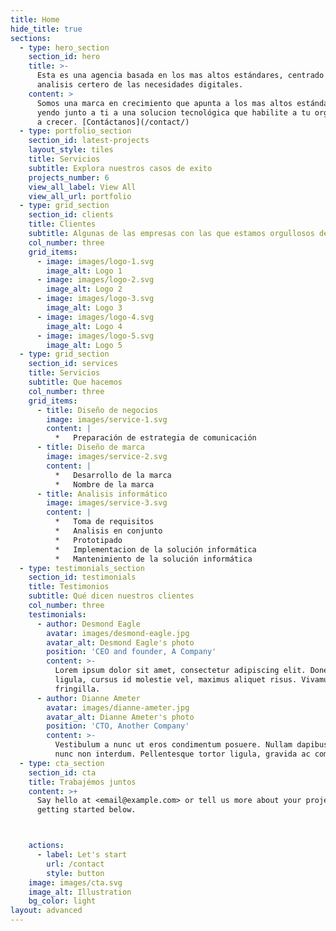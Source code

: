 ```yaml
---
title: Home
hide_title: true
sections:
  - type: hero_section
    section_id: hero
    title: >-
      Esta es una agencia basada en los mas altos estándares, centrado en el
      analisis certero de las necesidades digitales.
    content: >
      Somos una marca en crecimiento que apunta a los mas altos estándares,
      yendo junto a ti a una solucion tecnológica que habilite a tu organizacion
      a crecer. [Contáctanos](/contact/)
  - type: portfolio_section
    section_id: latest-projects
    layout_style: tiles
    title: Servicios
    subtitle: Explora nuestros casos de exito
    projects_number: 6
    view_all_label: View All
    view_all_url: portfolio
  - type: grid_section
    section_id: clients
    title: Clientes
    subtitle: Algunas de las empresas con las que estamos orgullosos de trabajar
    col_number: three
    grid_items:
      - image: images/logo-1.svg
        image_alt: Logo 1
      - image: images/logo-2.svg
        image_alt: Logo 2
      - image: images/logo-3.svg
        image_alt: Logo 3
      - image: images/logo-4.svg
        image_alt: Logo 4
      - image: images/logo-5.svg
        image_alt: Logo 5
  - type: grid_section
    section_id: services
    title: Servicios
    subtitle: Que hacemos
    col_number: three
    grid_items:
      - title: Diseño de negocios
        image: images/service-1.svg
        content: |
          *   Preparación de estrategia de comunicación
      - title: Diseño de marca
        image: images/service-2.svg
        content: |
          *   Desarrollo de la marca
          *   Nombre de la marca
      - title: Analisis informático
        image: images/service-3.svg
        content: |
          *   Toma de requisitos
          *   Analisis en conjunto
          *   Prototipado
          *   Implementacion de la solución informática
          *   Mantenimiento de la solución informática
  - type: testimonials_section
    section_id: testimonials
    title: Testimonios
    subtitle: Qué dicen nuestros clientes
    col_number: three
    testimonials:
      - author: Desmond Eagle
        avatar: images/desmond-eagle.jpg
        avatar_alt: Desmond Eagle's photo
        position: 'CEO and founder, A Company'
        content: >-
          Lorem ipsum dolor sit amet, consectetur adipiscing elit. Donec nisl
          ligula, cursus id molestie vel, maximus aliquet risus. Vivamus in nibh
          fringilla.
      - author: Dianne Ameter
        avatar: images/dianne-ameter.jpg
        avatar_alt: Dianne Ameter's photo
        position: 'CTO, Another Company'
        content: >-
          Vestibulum a nunc ut eros condimentum posuere. Nullam dapibus quis
          nunc non interdum. Pellentesque tortor ligula, gravida ac commodo eu.
  - type: cta_section
    section_id: cta
    title: Trabajémos juntos
    content: >+
      Say hello at <email@example.com> or tell us more about your project by
      getting started below.



    actions:
      - label: Let's start
        url: /contact
        style: button
    image: images/cta.svg
    image_alt: Illustration
    bg_color: light
layout: advanced
---
```

